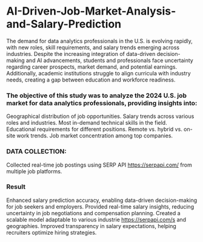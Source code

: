 # AI-Driven-Job-Market-Analysis-and-Salary-Prediction

The demand for data analytics professionals in the U.S. is evolving rapidly, with new roles, skill requirements, and salary trends emerging across industries. Despite the increasing integration of data-driven decision-making and AI advancements, students and professionals face uncertainty regarding career prospects, market demand, and potential earnings. Additionally, academic institutions struggle to align curricula with industry needs, creating a gap between education and workforce readiness.

### The objective of this study was to analyze the 2024 U.S. job market for data analytics professionals, providing insights into:

Geographical distribution of job opportunities.
Salary trends across various roles and industries.
Most in-demand technical skills in the field.
Educational requirements for different positions.
Remote vs. hybrid vs. on-site work trends.
Job market concentration among top companies.

### DATA COLLECTION:
Collected real-time job postings using SERP API https://serpapi.com/ from multiple job platforms.

### Result
Enhanced salary prediction accuracy, enabling data-driven decision-making for job seekers and employers.
Provided real-time salary insights, reducing uncertainty in job negotiations and compensation planning.
Created a scalable model adaptable to various industrie https://serpapi.com/s and geographies.
Improved transparency in salary expectations, helping recruiters optimize hiring strategies.
